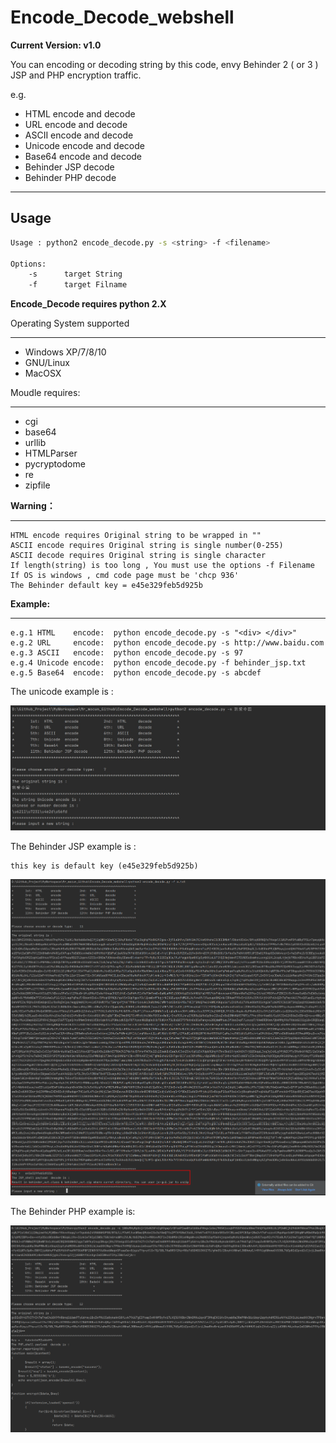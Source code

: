 # Encode_Decode_webshell


**Current Version:  v1.0**

You can encoding or decoding string by this code, envy Behinder 2 ( or 3 ) JSP and PHP encryption traffic.

e.g.

- HTML encode and decode
- URL encode and decode
- ASCII encode and decode
- Unicode encode and decode
- Base64 encode and decode
- Behinder JSP decode
- Behinder PHP decode

---

## Usage

```bash
Usage : python2 encode_decode.py -s <string> -f <filename>

Options:
	-s 		target String
	-f		target Filname
```



**Encode_Decode requires python 2.X**

Operating System supported

----------------------------------------

- Windows XP/7/8/10
- GNU/Linux
- MacOSX



Moudle requires:

---

- cgi
- base64
- urllib
- HTMLParser
- pycryptodome
- re
- zipfile



**Warning：**

---

```
HTML encode requires Original string to be wrapped in ""
ASCII encode requires Original string is single number(0-255)
ASCII decode requires Original string is single character
If length(string) is too long , You must use the options -f Filename
If OS is windows , cmd code page must be 'chcp 936'
The Behinder default key = e45e329feb5d925b
```



**Example:**

---

```
e.g.1 HTML    encode:  python encode_decode.py -s "<div> </div>"
e.g.2 URL     encode:  python encode_decode.py -s http://www.baidu.com
e.g.3 ASCII   encode:  python encode_decode.py -s 97
e.g.4 Unicode encode:  python encode_decode.py -f behinder_jsp.txt 
e.g.5 Base64  encode:  python encode_decode.py -s abcdef
```

The unicode example is :

![image](./Image/Unicode_example.jpg)




The Behinder JSP example is :

    this key is default key (e45e329feb5d925b)

![image](./Image/Behinder_JSP_decode_example.png)




The Behinder PHP example is:

![image](./Image/Behinder_PHP_decode_example.png)



